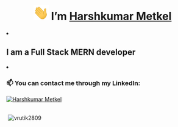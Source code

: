 <h1 align="center"><img src="https://github.com/ABSphreak/ABSphreak/blob/master/gifs/Hi.gif" width="40px"> I’m <a href="https://github.com/harshmetkel24/harshmetkel24">Harshkumar Metkel</a></h1>
<li>
  <h2>I am a Full Stack MERN developer</h2>
</li>
<li>
  <h3>📫 You can contact me through my LinkedIn:</h3> <a href="https://linkedin.com/in/harshkumar-metkel-9a44731b6" target="_blank"><img align="center" src="https://raw.githubusercontent.com/rahuldkjain/github-profile-readme-generator/master/src/images/icons/Social/linked-in-alt.svg" alt="Harshkumar Metkel" height="30" width="40" /></a>
</li>
    <br/>
    <p>&nbsp;<img align="center" src="https://github-readme-stats.vercel.app/api?username=harshmetkel24&show_icons=true&locale=en&theme=dark" alt="vrutik2809" /></p>

